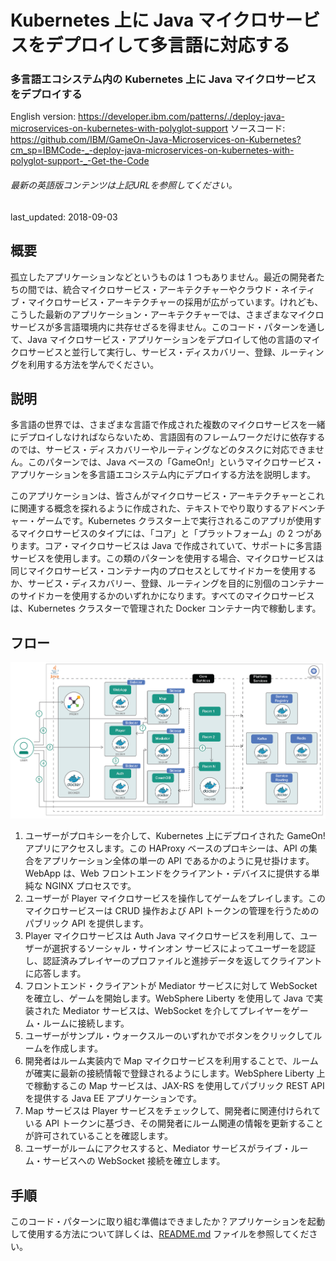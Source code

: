 # Kubernetes 上に Java マイクロサービスをデプロイして多言語に対応する

### 多言語エコシステム内の Kubernetes 上に Java マイクロサービスをデプロイする

English version: https://developer.ibm.com/patterns/./deploy-java-microservices-on-kubernetes-with-polyglot-support
  ソースコード: https://github.com/IBM/GameOn-Java-Microservices-on-Kubernetes?cm_sp=IBMCode-_-deploy-java-microservices-on-kubernetes-with-polyglot-support-_-Get-the-Code

###### 最新の英語版コンテンツは上記URLを参照してください。
last_updated: 2018-09-03

 
## 概要

孤立したアプリケーションなどというものは 1 つもありません。最近の開発者たちの間では、統合マイクロサービス・アーキテクチャーやクラウド・ネイティブ・マイクロサービス・アーキテクチャーの採用が広がっています。けれども、こうした最新のアプリケーション・アーキテクチャーでは、さまざまなマイクロサービスが多言語環境内に共存せざるを得ません。このコード・パターンを通して、Java マイクロサービス・アプリケーションをデプロイして他の言語のマイクロサービスと並行して実行し、サービス・ディスカバリー、登録、ルーティングを利用する方法を学んでください。

## 説明

多言語の世界では、さまざまな言語で作成された複数のマイクロサービスを一緒にデプロイしなければならないため、言語固有のフレームワークだけに依存するのでは、サービス・ディスカバリーやルーティングなどのタスクに対応できません。このパターンでは、Java ベースの「GameOn!」というマイクロサービス・アプリケーションを多言語エコシステム内にデプロイする方法を説明します。

このアプリケーションは、皆さんがマイクロサービス・アーキテクチャーとこれに関連する概念を探れるように作成された、テキストでやり取りするアドベンチャー・ゲームです。Kubernetes クラスター上で実行されるこのアプリが使用するマイクロサービスのタイプには、「コア」と「プラットフォーム」の 2 つがあります。コア・マイクロサービスは Java で作成されていて、サポートに多言語サービスを使用します。この類のパターンを使用する場合、マイクロサービスは同じマイクロサービス・コンテナー内のプロセスとしてサイドカーを使用するか、サービス・ディスカバリー、登録、ルーティングを目的に別個のコンテナーのサイドカーを使用するかのいずれかになります。すべてのマイクロサービスは、Kubernetes クラスターで管理された Docker コンテナー内で稼動します。

## フロー

![Kubernetes 上にマイクロサービスをデプロイする場合のフロー図](./images/arch-adventure-game.png)

1. ユーザーがプロキシーを介して、Kubernetes 上にデプロイされた GameOn! アプリにアクセスします。この HAProxy ベースのプロキシーは、API の集合をアプリケーション全体の単一の API であるかのように見せ掛けます。WebApp は、Web フロントエンドをクライアント・デバイスに提供する単純な NGINX プロセスです。
2. ユーザーが Player マイクロサービスを操作してゲームをプレイします。このマイクロサービスーは CRUD 操作および API トークンの管理を行うためのパブリック API を提供します。
3. Player マイクロサービスは Auth Java マイクロサービスを利用して、ユーザーが選択するソーシャル・サインオン サービスによってユーザーを認証し、認証済みプレイヤーのプロファイルと進捗データを返してクライアントに応答します。
4. フロントエンド・クライアントが Mediator サービスに対して WebSocket を確立し、ゲームを開始します。WebSphere Liberty を使用して Java で実装された Mediator サービスは、WebSocket を介してプレイヤーをゲーム・ルームに接続します。
5. ユーザーがサンプル・ウォークスルーのいずれかでボタンをクリックしてルームを作成します。
6. 開発者はルーム実装内で Map マイクロサービスを利用することで、ルームが確実に最新の接続情報で登録されるようにします。WebSphere Liberty 上で稼動するこの Map サービスは、JAX-RS を使用してパブリック REST API を提供する Java EE アプリケーションです。
7. Map サービスは Player サービスをチェックして、開発者に関連付けられている API トークンに基づき、その開発者にルーム関連の情報を更新することが許可されていることを確認します。
8. ユーザーがルームにアクセスすると、Mediator サービスがライブ・ルーム・サービスへの WebSocket 接続を確立します。

## 手順

このコード・パターンに取り組む準備はできましたか？アプリケーションを起動して使用する方法について詳しくは、[README.md](https://github.com/IBM/GameOn-Java-Microservices-on-Kubernetes/blob/master/README.md) ファイルを参照してください。
